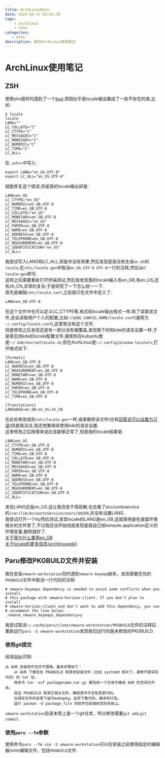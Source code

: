 ```yaml
---
title: ArchLinuxNote
date: 2025-04-17 02:51:30
tags:
    - archlinux
    - note
categories:
   - note
description: 我的ArchLinux使用笔记
---
```

# ArchLinux使用笔记
## ZSH
使用zim插件时遇到了一个[bug](https://github.com/starship/starship/issues/4669)
原因似乎是locale被设置成了一些不存在的值,比如:
```
$ locale
locale
LANG=""
LC_COLLATE="C"
LC_CTYPE="C"
LC_MESSAGES="C"
LC_MONETARY="C"
LC_NUMERIC="C"
LC_TIME="C"
LC_ALL=
```
在`.zshrc`中写入:
```
export LANG="en_US.UTF-8"
export LC_ALL="en_US.UTF-8"
```
就能修复这个错误,但是我的locale输出却是:
```
LANG=en_US
LC_CTYPE="en_US"
LC_NUMERIC=en_GB.UTF-8
LC_TIME=en_GB.UTF-8
LC_COLLATE="en_US"
LC_MONETARY=en_GB.UTF-8
LC_MESSAGES="en_US"
LC_PAPER=en_GB.UTF-8
LC_NAME=en_GB.UTF-8
LC_ADDRESS=en_GB.UTF-8
LC_TELEPHONE=en_GB.UTF-8
LC_MEASUREMENT=en_GB.UTF-8
LC_IDENTIFICATION="en_US"
LC_ALL=
```
我尝试写入LANG和LC_ALL,但是并没有效果,然后发现是我没有生成`en_US`的`locale`,在`/etc/locale.gen`中取消`en_US.UTF-8 UTF-8`一行的注释,然后`运行locale-gen`即可.  
这样之后需要重新打开终端测试,然后我发现我的locale输入有en_GB,有en_US,还有zh_CN,非常的复杂,于是研究了一下怎么统一一下.  
首先是编辑`/etc/locale.conf`,之前我只在文件中定义了:
```
LANG=en_GB.UTF-8
```
在这个文件中也可以定义LC_CTYPE等,格式和locale输出格式一样.除了读取该文件,还会读取用户个人的配置,比如`~/$XDG_CONFIG_HOME/locale.conf`(通常为`~/.config/locale.conf`),这里我没有这个文件.  
但是修改之后发现还是有一部分没有被覆盖,发现剩下的和kde的语言设置一样,于是我去找kde的locale配置文件,搜索到在kubuntu里是:`~/.kde/env/setlocale.sh`,但在ArchLinux是:`~/.config/plasma-localerc`,打开格式如下:
```
[Formats]
LANG=en_GB.UTF-8
LC_ADDRESS=en_GB.UTF-8
LC_MEASUREMENT=en_GB.UTF-8
LC_MONETARY=en_GB.UTF-8
LC_NAME=en_GB.UTF-8
LC_NUMERIC=en_GB.UTF-8
LC_PAPER=en_GB.UTF-8
LC_TELEPHONE=en_GB.UTF-8
LC_TIME=en_GB.UTF-8

[Translations]
LANGUAGE=en_GB:en_US:zh_CN
```
在此处修改成和`/etc/locale.gen`一样,或者删除该文件(也有[回答说可以设置为只读](https://askubuntu.com/questions/635117/what-is-the-thing-in-kde-that-override-my-locale-settings))但是我没试,我还想要继续使用kde的语言设置.  
这里修改之后按理来说应该能够正常了,但是我的locale结果是:
```
LANG=en_US
LC_CTYPE=en_GB.UTF-8
LC_NUMERIC=en_GB.UTF-8
LC_TIME=en_GB.UTF-8
LC_COLLATE=en_GB.UTF-8
LC_MONETARY=en_GB.UTF-8
LC_MESSAGES=en_GB.UTF-8
LC_PAPER=en_GB.UTF-8
LC_NAME=en_GB.UTF-8
LC_ADDRESS=en_GB.UTF-8
LC_TELEPHONE=en_GB.UTF-8
LC_MEASUREMENT=en_GB.UTF-8
LC_IDENTIFICATION=en_GB.UTF-8
LC_ALL=
```
发现LANG还是en_US.这让我百思不得其解,也去看了accountsservice的`/var/lib/AccountsService/users/$USER`,并没有设置LANG.  
我尝试打开一个tty然后测试,发现locale的LANG是en_GB,这就表明是在桌面环境相关的文件里了,不过我还没开始找就发现是我自己给konsole.application定义的环境变量,删除就好了.  
[关于我为什么要用en_GB](https://wiki.archlinuxcn.org/wiki/%E5%AE%89%E8%A3%85%E6%8C%87%E5%8D%97#%E5%8C%BA%E5%9F%9F%E5%92%8C%E6%9C%AC%E5%9C%B0%E5%8C%96%E8%AE%BE%E7%BD%AE)  
[关于locale的更多信息(archlinuxwiki)](https://wiki.archlinuxcn.org/wiki/Locale)

## Paru修改PKGBUILD文件并安装
我在安装`vmware-workstation`包时遇到`vmware-keymap`缺失，发现需要在包的`PKGBUILD`文件中取消一行代码的注释:
```
# vmware-keymaps dependency is needed to avoid some conflicts when you install
# this package with vmware-horizon-client. If you don't plan to install
# vmware-horizon-client and don't want to add this dependency, you can
# uncomment the line below:
_remove_vmware_keymaps_dependency=y
```
我尝试取消`~/.cache/paru/clone/vmware-workstation/PKGBUILD`文件的注释后重新运行`paru -S vmware-workstation`发现依旧运行的是未修改的PKGBUILD.
### 使用git提交
阅读[Wiki](https://wiki.archlinux.org/title/Arch_User_Repository)可知:
```
从 AUR 安装软件包并不困难。基本步骤如下：
    从 AUR 下载包含 PKGBUILD 和其他安装文件（比如 systemd 和补丁，通常不是实际代码）的 tar 包。
    用命令 tar -xvf packagename.tar.gz 解包到一个仅用于编译 AUR 的空闲文件夹。
    验证 PKGBUILD 和其它相关文件，确保其中不含有恶意代码。
    在保存文件的目录下运行makepkg。这将下载代码，编译并打包。
    运行 pacman -U package_file 将软件包安装到您的系统上。
```
`vmware-workstation`目录本质上是一个git仓库，所以修改需要`git add`,`git commit`.
### 使用`paru --fm`参数
使用命令`paru --fm vim -S vmware-workstation`可以在安装之前使用指定的编辑器(vim)编辑文件，包括`PKGBUILD`文件.
